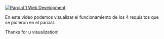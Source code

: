 [![Parcial 1 Web Development](https://img.youtube.com/vi/BQ3CAhjbwsY/0.jpg)](https://www.youtube.com/watch?v=BQ3CAhjbwsY)

En este video podemos visualizar el funcionamiento de los 4 requisitos que se pidieron en el parcial.

Thanks for u visualization!
